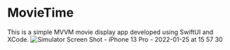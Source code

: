 # MovieTime

This is a simple MVVM movie display app developed using SwiftUI and XCode. 
![Simulator Screen Shot - iPhone 13 Pro - 2022-01-25 at 15 57 30](https://user-images.githubusercontent.com/94795941/151001801-59fe3f55-d9de-4380-b3e5-51603555e62c.png)
